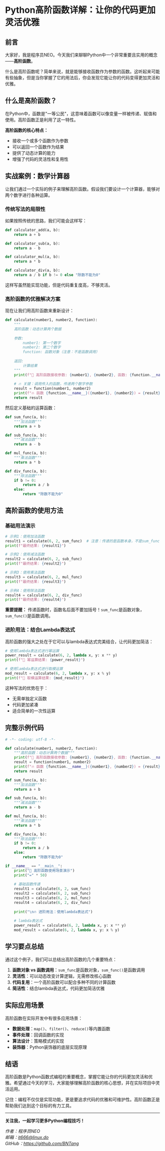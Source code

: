 # Python高阶函数详解：让你的代码更加灵活优雅

## 前言

大家好，我是程序员NEO。今天我们来聊聊Python中一个非常重要且实用的概念——**高阶函数**。

什么是高阶函数呢？简单来说，就是能够接收函数作为参数的函数。这听起来可能有些抽象，但是当你掌握了它的用法后，你会发现它能让你的代码变得更加灵活和优雅。

## 什么是高阶函数？

在Python中，函数是"一等公民"，这意味着函数可以像变量一样被传递、赋值和使用。高阶函数正是利用了这一特性。

**高阶函数的核心特点：**
- 接收一个或多个函数作为参数
- 可以返回一个函数作为结果
- 提供了动态计算的能力
- 增强了代码的灵活性和复用性

## 实战案例：数学计算器

让我们通过一个实际的例子来理解高阶函数。假设我们要设计一个计算器，能够对两个数字进行各种运算。

### 传统写法的局限性

如果按照传统的思路，我们可能会这样写：

```python
def calculator_add(a, b):
    return a + b

def calculator_sub(a, b):
    return a - b

def calculator_mul(a, b):
    return a * b

def calculator_div(a, b):
    return a / b if b != 0 else "除数不能为0"
```

这样写虽然能实现功能，但是代码重复度高，不够灵活。

### 高阶函数的优雅解决方案

现在让我们用高阶函数来重新设计：

```python
def calculate(number1, number2, function):
    """
    高阶函数：动态计算两个数据
    
    参数:
        number1: 第一个数字
        number2: 第二个数字  
        function: 函数对象（注意：不是函数调用）
    
    返回:
        计算结果
    """
    print(f"📍 高阶函数接收参数: {number1}, {number2}, 函数: {function.__name__}")
    
    # 🔥 关键：调用传入的函数，传递两个数字参数
    result = function(number1, number2)
    print(f"🔥 函数 {function.__name__}({number1}, {number2}) = {result}")
    return result
```

然后定义基础的运算函数：

```python
def sum_func(a, b):
    """加法函数"""
    return a + b

def sub_func(a, b):
    """减法函数"""  
    return a - b

def mul_func(a, b):
    """乘法函数"""
    return a * b

def div_func(a, b):
    """除法函数"""
    if b != 0:
        return a / b
    else:
        return "除数不能为0"
```

## 高阶函数的使用方法

### 基础用法演示

```python
# 示例1：使用加法函数
result1 = calculate(6, 2, sum_func)  # 注意：传递的是函数本身，不是sum_func()
print(f"最终结果: {result1}")

# 示例2：使用减法函数  
result2 = calculate(6, 2, sub_func)
print(f"最终结果: {result2}")

# 示例3：使用乘法函数
result3 = calculate(6, 2, mul_func)
print(f"最终结果: {result3}")

# 示例4：使用除法函数
result4 = calculate(6, 2, div_func)
print(f"最终结果: {result4}")
```

**重要提醒：** 传递函数时，函数名后面不要加括号！`sum_func`是函数对象，`sum_func()`是函数调用。

### 进阶用法：结合Lambda表达式

高阶函数的强大之处在于它可以与lambda表达式完美结合，让代码更加简洁：

```python
# 使用lambda表达式进行幂运算
power_result = calculate(6, 2, lambda x, y: x ** y)
print(f"📍 幂运算结果: {power_result}")

# 使用lambda表达式进行取模运算
mod_result = calculate(6, 2, lambda x, y: x % y)
print(f"📍 取模运算结果: {mod_result}")
```

这种写法的优势在于：
- 无需单独定义函数
- 代码更加紧凑
- 适合简单的一次性运算

## 完整示例代码

```python
# -*- coding: utf-8 -*-

def calculate(number1, number2, function):
    """高阶函数：动态计算两个数据"""
    print(f"📍 高阶函数接收参数: {number1}, {number2}, 函数: {function.__name__}")
    result = function(number1, number2)
    print(f"🔥 函数 {function.__name__}({number1}, {number2}) = {result}")
    return result

def sum_func(a, b):
    """加法函数"""
    return a + b

def sub_func(a, b):
    """减法函数"""  
    return a - b

def mul_func(a, b):
    """乘法函数"""
    return a * b

def div_func(a, b):
    """除法函数"""
    if b != 0:
        return a / b
    else:
        return "除数不能为0"

if __name__ == "__main__":
    print("🚀 高阶函数使用场景演示")
    print("=" * 50)
    
    # 基础函数传递
    result1 = calculate(6, 2, sum_func)
    result2 = calculate(6, 2, sub_func)
    result3 = calculate(6, 2, mul_func)
    result4 = calculate(6, 2, div_func)
    
    print("\n🔥 进阶用法：使用lambda表达式")
    
    # lambda表达式
    power_result = calculate(6, 2, lambda x, y: x ** y)
    mod_result = calculate(6, 2, lambda x, y: x % y)
```

## 学习要点总结

通过这个例子，我们可以总结出高阶函数的几个重要特点：

1. **函数对象 vs 函数调用**：`sum_func`是函数对象，`sum_func()`是函数调用
2. **灵活性**：可以动态改变计算逻辑，无需修改核心函数
3. **代码复用**：一个高阶函数可以配合多种不同的计算函数
4. **简洁性**：结合lambda表达式，代码更加简洁优雅

## 实际应用场景

高阶函数在实际开发中有很多应用场景：

- **数据处理**：`map()`、`filter()`、`reduce()`等内置函数
- **事件处理**：回调函数的实现
- **算法设计**：策略模式的实现
- **装饰器**：Python装饰器的底层实现原理

## 结语

高阶函数是Python函数式编程的重要概念，掌握它能让你的代码更加灵活和优雅。希望通过今天的学习，大家能够理解高阶函数的核心思想，并在实际项目中灵活运用。

记住：编程不仅仅是实现功能，更是要追求代码的优雅和可维护性。高阶函数正是帮助我们达到这个目标的有力工具。

---

**关注我，一起学习更多Python编程技巧！**

*作者：程序员NEO*  
*邮箱：it666@linux.do*  
*GitHub：https://github.com/BNTang*
